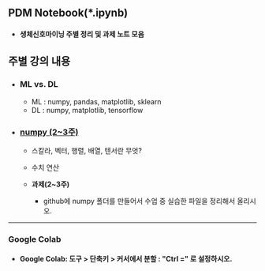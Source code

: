 ## PDM Notebook(*.ipynb)  
- #### 생체신호마이닝 주별 정리 및 과제 노트 모음  

## 주별 강의 내용
* ### ML vs. DL
  - ML : numpy, pandas, matplotlib, sklearn
  - DL : numpy, matplotlib, tensorflow
  
* ### [numpy (2~3주)](https://github.com/Redwoods/Py/tree/master/pdm2020/my-note/numpy)  
  - 스칼라, 벡터, 행렬, 배열, 텐서란 무엇?
  - 수치 연산
  
  - **과제(2~3주)**  
    * github에 numpy 폴더를 만들어서 수업 중 실습한 파일을 정리해서 올리시오.
  
---
### Google Colab
- #### Google Colab: 도구 > 단축키 > 커서에서 분할 : "Ctrl =" 로 설정하시오.
